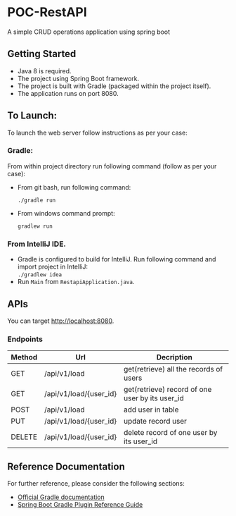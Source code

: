 # POC-RestAPI
A simple CRUD operations application using spring boot


## Getting Started
* Java 8 is required.
* The project using Spring Boot framework.
* The project is built with Gradle (packaged within the project itself).
* The application runs on port 8080.

## To Launch:
To launch the web server follow instructions as per your case:

### Gradle:
From within project directory run following command  (follow as per your case):
* From git bash, run following command:

  `./gradle run`
* From windows command prompt:

  `gradlew run`

### From IntelliJ IDE.
* Gradle is configured to build for IntelliJ. Run following command and import project in IntelliJ:
  <br/>`./gradlew idea`
* Run `Main` from `RestapiApplication.java`.

## APIs
You can target [http://localhost:8080](http://localhost:8080).

### Endpoints

| Method | Url | Decription |
| ------ | --- | ---------- |
| GET    |/api/v1/load | get(retrieve) all the records of users |
| GET    |/api/v1/load/{user_id}| get(retrieve) record of one user by its user_id |
| POST   |/api/v1/load  | add user in table |
| PUT    |/api/v1/load/{user_id}| update record user |
| DELETE |/api/v1/load/{user_id}| delete record of one user by its user_id |

## Reference Documentation
For further reference, please consider the following sections:

* [Official Gradle documentation](https://docs.gradle.org)
* [Spring Boot Gradle Plugin Reference Guide](https://docs.spring.io/spring-boot/docs/2.2.4.RELEASE/gradle-plugin/reference/html/)

